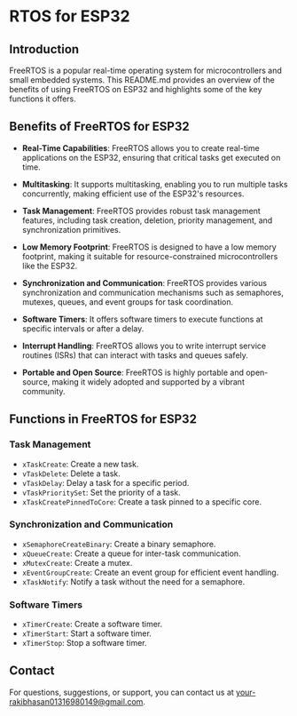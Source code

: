# RTOS for ESP32

## Introduction

FreeRTOS is a popular real-time operating system for microcontrollers and small embedded systems. This README.md provides an overview of the benefits of using FreeRTOS on ESP32 and highlights some of the key functions it offers.

## Benefits of FreeRTOS for ESP32

- **Real-Time Capabilities**: FreeRTOS allows you to create real-time applications on the ESP32, ensuring that critical tasks get executed on time.

- **Multitasking**: It supports multitasking, enabling you to run multiple tasks concurrently, making efficient use of the ESP32's resources.

- **Task Management**: FreeRTOS provides robust task management features, including task creation, deletion, priority management, and synchronization primitives.

- **Low Memory Footprint**: FreeRTOS is designed to have a low memory footprint, making it suitable for resource-constrained microcontrollers like the ESP32.

- **Synchronization and Communication**: FreeRTOS provides various synchronization and communication mechanisms such as semaphores, mutexes, queues, and event groups for task coordination.

- **Software Timers**: It offers software timers to execute functions at specific intervals or after a delay.

- **Interrupt Handling**: FreeRTOS allows you to write interrupt service routines (ISRs) that can interact with tasks and queues safely.

- **Portable and Open Source**: FreeRTOS is highly portable and open-source, making it widely adopted and supported by a vibrant community.

## Functions in FreeRTOS for ESP32

### Task Management

- `xTaskCreate`: Create a new task.
- `vTaskDelete`: Delete a task.
- `vTaskDelay`: Delay a task for a specific period.
- `vTaskPrioritySet`: Set the priority of a task.
- `xTaskCreatePinnedToCore`: Create a task pinned to a specific core.

### Synchronization and Communication

- `xSemaphoreCreateBinary`: Create a binary semaphore.
- `xQueueCreate`: Create a queue for inter-task communication.
- `xMutexCreate`: Create a mutex.
- `xEventGroupCreate`: Create an event group for efficient event handling.
- `xTaskNotify`: Notify a task without the need for a semaphore.

### Software Timers

- `xTimerCreate`: Create a software timer.
- `xTimerStart`: Start a software timer.
- `xTimerStop`: Stop a software timer.

## Contact

For questions, suggestions, or support, you can contact us at [your-rakibhasan01316980149@gmail.com](mailto:your-rakibhasan01316980149@gmail.com).

